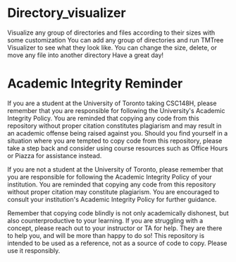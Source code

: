 # Directory_visualizer
Visualize any group of directories and files according to their sizes with some customization
You can add any group of directories and run TMTree Visualizer to see what they look like. You can change the size, delete, or move any file into another directory
Have a great day!



# Academic Integrity Reminder
If you are a student at the University of Toronto taking CSC148H, please remember that you are responsible for following the University's Academic Integrity Policy. You are reminded that copying any code from this repository without proper citation constitutes plagiarism and may result in an academic offense being raised against you. Should you find yourself in a situation where you are tempted to copy code from this repository, please take a step back and consider using course resources such as Office Hours or Piazza for assistance instead.

If you are not a student at the University of Toronto, please remember that you are responsible for following the Academic Integrity Policy of your institution. You are reminded that copying any code from this repository without proper citation may constitute plagiarism. You are encouraged to consult your institution's Academic Integrity Policy for further guidance.

Remember that copying code blindly is not only academically dishonest, but also counterproductive to your learning. If you are struggling with a concept, please reach out to your instructor or TA for help. They are there to help you, and will be more than happy to do so! This repository is intended to be used as a reference, not as a source of code to copy. Please use it responsibly.
